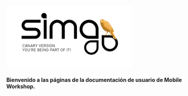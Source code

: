 


![](Images/es-ES_simacanaryversionbn.png)  
---  
  

 
**Bienvenido a las páginas de la documentación de usuario de Mobile Workshop.**    
